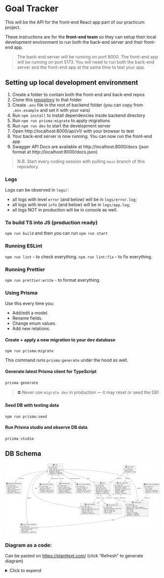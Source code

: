 # Goal Tracker

This will be the API for the front-end React app part of our practicum project.

These instructions are for the **front-end team** so they can setup their local development environment to run
both the back-end server and their front-end app.

> The back-end server will be running on port 8000. The front-end app will be running on port 5173. You will need to run
> both the back-end server and the front-end app at the same time to test your app.

## Setting up local development environment

1. Create a folder to contain both the front-end and back-end repos
2. Clone this [repository](https://github.com/Code-the-Dream-School/ii-practicum-team-2-back.git) to that folder
3. Create `.env` file in the root of backend folder (you can copy from `.env.example` and set it with your vars)
4. Run `npm install` to install dependencies inside backend directory
5. Run `npm run prisma:migrate` to apply migrations
6. Run `npm run dev` to start the development server
7. Open http://localhost:8000/api/v1/ with your browser to test
8. Your back-end server is now running. You can now run the front-end app
9. Swagger API Docs are available at http://localhost:8000/docs (json format at http://localhost:8000/docs.json)

> N.B. Start every coding session with pulling `main` branch of this repository.

### Logs

Logs can be observed in `logs/`:

- all logs with level `error` (and below) will be in `logs/error.log`;
- all logs with level `info` (and below) will be in `logs/app.log`;
- all logs NOT in production will be in console as well.

### To build TS into JS (production ready)

`npm run build` and then you can run `npm run start`

### Running ESLint

`npm run lint` - to check everything.
`npm run lint:fix` - to fix everything.

### Running Prettier

`npm run prettier:write` - to format everything.

### Using Prisma

Use this every time you:

- Add/edit a model.
- Rename fields.
- Change enum values.
- Add new relations.

#### Create + apply a new migration to your dev database

`npm run prisma:migrate`

This command runs `prisma:generate` under the hood as well.

#### Generate latest Prisma client for TypeScript

`prisma generate`

> ⛔️ Never use `migrate dev` in production — it may reset or seed the DB!

#### Seed DB with testing data

`npm run prisma:seed`

#### Run Prisma studio and observe DB data

`prisma studio`

## DB Schema

![img.png](docs/images/db-schema.png)

### Diagram as a code:

Can be pasted on https://planttext.com/ (click “Refresh” to generate diagram)

<details>
  <summary>Click to expend</summary>

```
@startuml

' === USERS ===
entity user {
  *id : UUID <<PK>>
  name : String
  email : String <<unique>>
  password : String
  created_at : DateTime
  updated_at : DateTime
}

entity user_auth_providers {
  *id : UUID <<PK>>
  user_id : UUID <<FK>>
  provider : String
  provider_user_id : String
  created_at : DateTime
}

entity password_reset_tokens {
  *id : UUID <<PK>>
  user_id : UUID <<FK>>
  token : String
  expires_at : DateTime
  used : Boolean
  created_at : DateTime
}

entity refresh_token {
  *id : UUID <<PK>>
  user_id : UUID <<FK>>
  token : String <<unique>>
  expires_at : DateTime
  revoked : Boolean
  created_at : DateTime
}

' === GOALS & PROGRESS ===
entity goal {
  *id : UUID <<PK>>
  name : String
  description : Text
  user_id : UUID <<FK>>
  goal_type_id : UUID <<FK>>
  created_at : DateTime
  updated_at : DateTime
}

entity goal_type {
  *id : UUID <<PK>>
  name : String
  description : String
}

entity goal_type_field {
  *id : UUID <<PK>>
  goal_type_id : UUID <<FK>>
  field_name : String
  field_type : String <<Enum>>
  required : Boolean
  options : JSON
  trackable : Boolean
}

entity goal_field_value {
  *id : UUID <<PK>>
  goal_type_field_id : UUID <<FK>>
  goal_id : UUID <<FK>>
  user_id : UUID <<FK>>
  value : String
}

entity goal_progress {
  *id : UUID <<PK>>
  goal_id : UUID <<FK>>
  goal_type_field_id : UUID <<FK>>
  user_id : UUID <<FK>>
  progress_value : Int
  created_at : DateTime
}

' === DAILY QUESTS ===
entity daily_quest {
  *id : UUID <<PK>>
  user_id : UUID <<FK>>
  goal_id : UUID <<FK>> <<nullable>>
  suggestion_id : UUID <<FK>> <<nullable>>
  title : String
  icon : String
  frequency : String[]
  created_at : DateTime
  updated_at : DateTime
}

entity daily_quest_completion {
  *id : UUID <<PK>>
  daily_quest_id : UUID <<FK>>
  user_id : UUID <<FK>>
  date : Date
  completed_at : DateTime
}

' === GOAL BOARD Images (Image Uploads) ===
entity goal_board_images {
  *id : UUID <<PK>>
  user_id : UUID <<FK>>
  file_path : String
  thumbnail_path : String
  created_at : DateTime
}

' ===  DAILY QUESTS SUGGESTIONS ===
entity daily_quest_suggestion {
  *id : UUID <<PK>>
  title : String
  icon : String
  created_at : DateTime
  updated_at : DateTime
}

' === RELATIONSHIPS ===
user ||--o{ user_auth_providers : authenticates_with
user ||--o{ password_reset_tokens : can_reset
user ||--o{ refresh_token : issues
user ||--o{ goal : owns
goal_type ||--o{ goal : typed_as
goal_type ||--o{ goal_type_field : defines
goal ||--o{ goal_field_value : has
goal_type_field ||--o{ goal_field_value : defined_by
goal ||--o{ goal_progress : tracks
goal_type_field ||--o{ goal_progress : for_field
user ||--o{ goal_progress : logs

user ||--o{ daily_quest : creates
goal ||--o{ daily_quest : supports
daily_quest_suggestion ||--o{ daily_quest : based_on
daily_quest ||--o{ daily_quest_completion : logs
user ||--o{ daily_quest_completion : toggles

user ||--o{ goal_board_images : adds_pictures

@enduml
```

</details>
